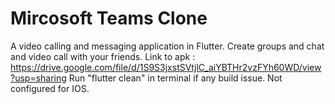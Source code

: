 # Mircosoft Teams Clone
A video calling and messaging application in Flutter. 
Create groups and chat and video call with your friends.
Link to apk : https://drive.google.com/file/d/1S9S3jxstSVtjlC_aiYBTHr2vzFYh60WD/view?usp=sharing
 Run "flutter clean" in terminal if any build issue.
Not configured for IOS.